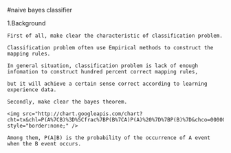 #naive bayes classifier

1.Background

    First of all, make clear the characteristic of classification problem.
    
    Classification problem often use Empirical methods to construct the mapping rules.
    
    In general situation, classification problem is lack of enough infomation to construct hundred percent correct mapping rules,
    
    but it will achieve a certain sense correct according to learning experience data.
    
    Secondly, make clear the bayes theorem.
    
    <img src="http://chart.googleapis.com/chart?cht=tx&chl=P(A%7CB)%3D%5Cfrac%7BP(B%7CA)P(A)%20%7D%7BP(B)%7D&chco=000000&chf=a,s,00000080" style="border:none;" />
    
    Among them, P(A|B) is the probability of the occurrence of A event when the B event occurs.
      

